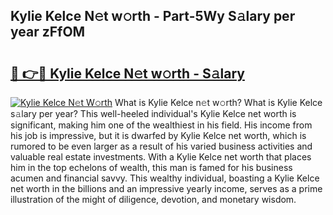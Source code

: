 ## Kylie Kelce N𝚎t w𝚘rth - Part-5Wy S𝚊lary per year zFfOM

# <h2><a href="http://gc3rdfm.nevu.top/?p=Kylie+Kelce">🔗 👉🔴 Kylie Kelce N𝚎t w𝚘rth - S𝚊lary</a></h2>

[![Kylie Kelce N𝚎t W𝚘rth](https://i.imgur.com/Oavwk0R.jpeg)](http://gc3rdfm.nevu.top/?p=Kylie+Kelce)
What is Kylie Kelce n𝚎t w𝚘rth? What is Kylie Kelce s𝚊lary per year?
This well-heeled individual's Kylie Kelce net worth is significant, making him one of the wealthiest in his field. His income from his job is impressive, but it is dwarfed by Kylie Kelce net worth, which is rumored to be even larger as a result of his varied business activities and valuable real estate investments. With a Kylie Kelce net worth that places him in the top echelons of wealth, this man is famed for his business acumen and financial savvy. This wealthy individual, boasting a Kylie Kelce net worth in the billions and an impressive yearly income, serves as a prime illustration of the might of diligence, devotion, and monetary wisdom.
